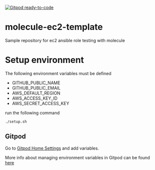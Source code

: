 [![Gitpod ready-to-code](https://img.shields.io/badge/Gitpod-ready--to--code-blue?logo=gitpod)](https://gitpod.io/#https://github.com/jcalavia-org/molecule-ec2-template)

# molecule-ec2-template
Sample repository for ec2 ansible role testing with molecule

# Setup environment

The following environment variables must be defined

* GITHUB_PUBLIC_NAME
* GITHUB_PUBLIC_EMAIL
* AWS_DEFAULT_REGION
* AWS_ACCESS_KEY_ID
* AWS_SECRET_ACCESS_KEY

run the following command
```shell
./setup.sh
```

## Gitpod

Go to [Gitpod Home Settings](https://gitpod.io/settings/) and add variables.

More info about managing environment variables in Gitpod can be found [here](https://www.gitpod.io/docs/environment-variables/)

